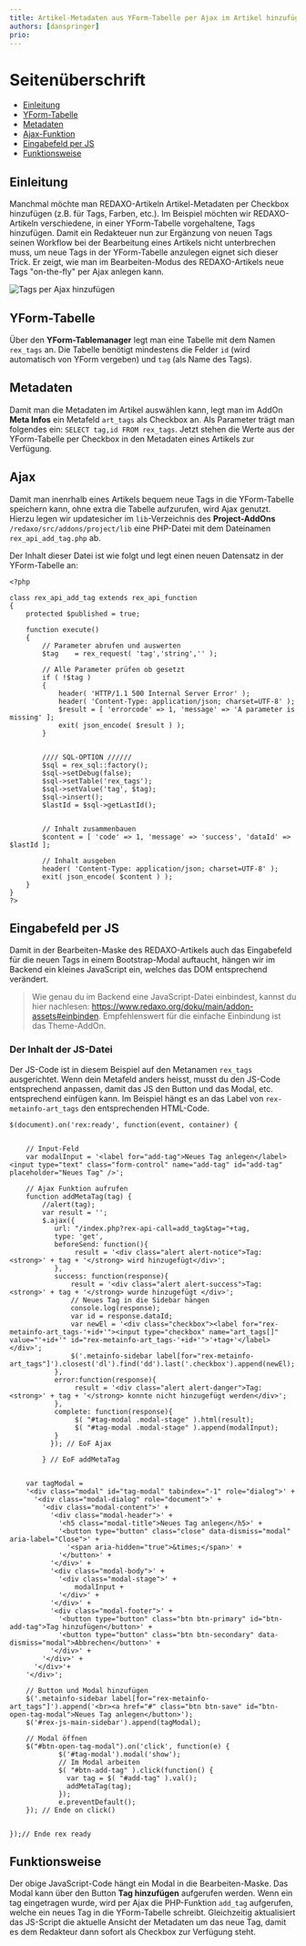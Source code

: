```yaml
---
title: Artikel-Metadaten aus YForm-Tabelle per Ajax im Artikel hinzufügen
authors: [danspringer]
prio:
---
```


# Seitenüberschrift

- [Einleitung](#einleitung)
- [YForm-Tabelle](#yformtabelle)
- [Metadaten](#links)
- [Ajax-Funktion](#ajax)
- [Eingabefeld per JS](#eingabe)
- [Funktionsweise](#funktion)


<a name="Einleitung"></a>
## Einleitung

Manchmal möchte man REDAXO-Artikeln Artikel-Metadaten per Checkbox hinzufügen (z.B. für Tags, Farben, etc.). Im Beispiel möchten wir REDAXO-Artikeln verschiedene, in einer YForm-Tabelle vorgehaltene, Tags hinzufügen. Damit ein Redakteuer nun zur Ergänzung von neuen Tags seinen Workflow bei der Bearbeitung eines Artikels nicht unterbrechen muss, um neue Tags in der YForm-Tabelle anzulegen eignet sich dieser Trick. Er zeigt, wie man im Bearbeiten-Modus des REDAXO-Artikels neue Tags "on-the-fly" per Ajax anlegen kann.

![Tags per Ajax hinzufügen](https://raw.githubusercontent.com/FriendsOfREDAXO/tricks/master/screenshots/be_yform_meta_ajax.gif "Tags per Ajax hinzufügen")


<a name="yformtabelle"></a>
## YForm-Tabelle

Über den **YForm-Tablemanager** legt man eine Tabelle mit dem Namen `rex_tags` an. Die Tabelle benötigt mindestens die Felder `id` (wird automatisch von YForm vergeben) und `tag` (als Name des Tags).

 
<a name="metadaten"></a>
## Metadaten

Damit man die Metadaten im Artikel auswählen kann, legt man im AddOn **Meta Infos** ein Metafeld `art_tags` als Checkbox an. Als Parameter trägt man folgendes ein: `SELECT tag,id FROM rex_tags`.
Jetzt stehen die Werte aus der YForm-Tabelle per Checkbox in den Metadaten eines Artikels zur Verfügung.


<a name="ajax"></a>
## Ajax

Damit man inenrhalb eines Artikels bequem neue Tags in die YForm-Tabelle speichern kann, ohne extra die Tabelle aufzurufen, wird Ajax genutzt. Hierzu legen wir updatesicher im `lib`-Verzeichnis des **Project-AddOns** `/redaxo/src/addons/project/lib` eine PHP-Datei mit dem Dateinamen `rex_api_add_tag.php` ab.

Der Inhalt dieser Datei ist wie folgt und legt einen neuen Datensatz in der YForm-Tabelle an:

```
<?php

class rex_api_add_tag extends rex_api_function
{
    protected $published = true;  

    function execute()
    {
        // Parameter abrufen und auswerten
        $tag 	= rex_request( 'tag','string','' );
		
		// Alle Parameter prüfen ob gesetzt
        if ( !$tag )
        {
            header( 'HTTP/1.1 500 Internal Server Error' );
            header( 'Content-Type: application/json; charset=UTF-8' );
            $result = [ 'errorcode' => 1, 'message' => 'A parameter is missing' ];
            exit( json_encode( $result ) );
        }
       
		
		//// SQL-OPTION //////			
		$sql = rex_sql::factory();
		$sql->setDebug(false);
		$sql->setTable('rex_tags');
		$sql->setValue('tag', $tag);
		$sql->insert();
		$lastId = $sql->getLastId();


        // Inhalt zusammenbauen
        $content = [ 'code' => 1, 'message' => 'success', 'dataId' => $lastId ];

        // Inhalt ausgeben
        header( 'Content-Type: application/json; charset=UTF-8' );
        exit( json_encode( $content ) );
    }
}
?>
```

<a name="eingabe"></a>
## Eingabefeld per JS

Damit in der Bearbeiten-Maske des REDAXO-Artikels auch das Eingabefeld für die neuen Tags in einem Bootstrap-Modal auftaucht, hängen wir im Backend ein kleines JavaScript ein, welches das DOM entsprechend verändert.
>Wie genau du im Backend eine JavaScript-Datei einbindest, kannst du hier nachlesen: <a href="https://www.redaxo.org/doku/main/addon-assets#einbinden">https://www.redaxo.org/doku/main/addon-assets#einbinden</a>. Empfehlenswert für die einfache Einbindung ist das Theme-AddOn.

### Der Inhalt der JS-Datei

Der JS-Code ist in diesem Beispiel auf den Metanamen `rex_tags` ausgerichtet. Wenn dein Metafeld anders heisst, musst du den JS-Code entsprechend anpassen, damit das JS den Button und das Modal, etc. entsprechend einfügen kann.
Im Beispiel hängt es an das Label von `rex-metainfo-art_tags` den entsprechenden HTML-Code.

```
$(document).on('rex:ready', function(event, container) {
    
	
	// Input-Feld
	var modalInput = '<label for="add-tag">Neues Tag anlegen</label><input type="text" class="form-control" name="add-tag" id="add-tag" placeholder="Neues Tag" />';
	
	// Ajax Funktion aufrufen
	function addMetaTag(tag) {
		//alert(tag);
		var result = '';
		$.ajax({
		   url: "/index.php?rex-api-call=add_tag&tag="+tag,
		   type: 'get',
		   beforeSend: function(){
		   		result = '<div class="alert alert-notice">Tag: <strong>' + tag + '</strong> wird hinzugefügt</div>';
		   },
		   success: function(response){
			   result = '<div class="alert alert-success">Tag: <strong>' + tag + '</strong> wurde hinzugefügt </div>';
			   // Neues Tag in die Sidebar hängen
			   console.log(response);
			   var id = response.dataId;
			   var newEl = '<div class="checkbox"><label for="rex-metainfo-art_tags-'+id+'"><input type="checkbox" name="art_tags[]" value="'+id+'" id="rex-metainfo-art_tags-'+id+'">'+tag+'</label></div>';
			   $('.metainfo-sidebar label[for="rex-metainfo-art_tags"]').closest('dl').find('dd').last('.checkbox').append(newEl);
		   },
		   error:function(response){
				result = '<div class="alert alert-danger">Tag: <strong>' + tag + '</strong> konnte nicht hinzugefügt werden</div>';
		   },
		   complete: function(response){
		   		$( "#tag-modal .modal-stage" ).html(result);
				$( "#tag-modal .modal-stage" ).append(modalInput);
		   }
		  }); // EoF Ajax
		  
		} // EoF addMetaTag
		
	
	var tagModal =
	'<div class="modal" id="tag-modal" tabindex="-1" role="dialog">' +
	  '<div class="modal-dialog" role="document">' +
		'<div class="modal-content">' +
		  '<div class="modal-header">' + 
			'<h5 class="modal-title">Neues Tag anlegen</h5>' +
			'<button type="button" class="close" data-dismiss="modal" aria-label="Close">' +
			  '<span aria-hidden="true">&times;</span>' +
			'</button>' +
		  '</div>' +
		  '<div class="modal-body">' +
		  	'<div class="modal-stage">' +
				modalInput +
		  	'</div>' + 
		  '</div>' + 
		  '<div class="modal-footer">' +
			'<button type="button" class="btn btn-primary" id="btn-add-tag">Tag hinzufügen</button>' +
			'<button type="button" class="btn btn-secondary" data-dismiss="modal">Abbrechen</button>' +
		  '</div>' +
		'</div>' + 
	  '</div>'+ 
	'</div>';
	
	// Button und Modal hinzufügen
	$('.metainfo-sidebar label[for="rex-metainfo-art_tags"]').append('<br><a href="#" class="btn btn-save" id="btn-open-tag-modal">Neues Tag anlegen</button>');
	$('#rex-js-main-sidebar').append(tagModal);
	
	// Modal öffnen
	$("#btn-open-tag-modal").on('click', function(e) {
			$('#tag-modal').modal('show');
			// Im Modal arbeiten
			$( "#btn-add-tag" ).click(function() {
			  var tag = $( "#add-tag" ).val();
			  addMetaTag(tag);
			});
			e.preventDefault();
	}); // Ende on click()
	
	
});// Ende rex ready
```

<a name="funktion"></a>
## Funktionsweise

Der obige JavaScript-Code hängt ein Modal in die Bearbeiten-Maske. Das Modal kann über den Button **Tag hinzufügen** aufgerufen werden. Wenn ein tag eingetragen wurde, wird per Ajax die PHP-Funktion `add_tag` aufgerufen, welche ein neues Tag in die YForm-Tabelle schreibt. Gleichzeitig aktualisiert das JS-Script die aktuelle Ansicht der Metadaten um das neue Tag, damit es dem Redakteur dann sofort als Checkbox zur Verfügung steht.